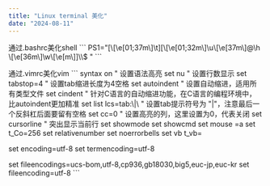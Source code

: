 ```yaml
---
title: "Linux terminal 美化"
date: "2024-08-11"
---
```


通过.bashrc美化shell \`\`\` PS1="\[\\\[\\e\[01;37m\\\]\\t\]\[\\\[\\e\[01;32m\\\]\\u\\\[\\e\[37m\\\]@\\h \\\[\\e\[36m\\\]\\w\\\[\\e\[m\\\]\]\\\\$ " \`\`\`

通过.vimrc美化vim \`\`\` syntax on " 设置语法高亮 set nu " 设置行数显示 set tabstop=4 " 设置tab缩进长度为4空格 set autoindent " 设置自动缩进，适用所有类型文件 set cindent " 针对C语言的自动缩进功能，在C语言的编程环境中，比autoindent更加精准 set list lcs=tab:\\|\\ " 设置tab提示符号为 "|"，注意最后一个反斜杠后面要留有空格 set cc=0 " 设置高亮的列，这里设置为0，代表关闭 set cursorline " 突出显示当前行 set showmode set showcmd set mouse =a set t\_Co=256 set relativenumber set noerrorbells set vb t\_vb=

set encoding=utf-8 set termencoding=utf-8

set fileencodings=ucs-bom,utf-8,cp936,gb18030,big5,euc-jp,euc-kr set fileencoding=utf-8 \`\`\`

